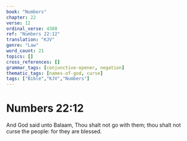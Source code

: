 ```yaml
---
book: "Numbers"
chapter: 22
verse: 12
ordinal_verse: 4388
ref: "Numbers 22:12"
translation: "KJV"
genre: "Law"
word_count: 21
topics: []
cross_references: []
grammar_tags: [conjunctive-opener, negation]
thematic_tags: [names-of-god, curse]
tags: ["Bible","KJV","Numbers"]
---
```


# Numbers 22:12

And God said unto Balaam, Thou shalt not go with them; thou shalt not curse the people: for they are blessed.
